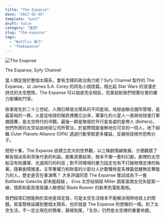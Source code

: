 ```yaml
---
title: "The Expanse"
date: "2017-02-05"
template: "post"
draft: false
category: "遙控"
slug: "the-expanse"
tags:
  - "Netflix 推介"
  - "TheExpanse"
---
```


![The Exapnse](media/57e97-18hdevtppr9nzvmbqn5gaca.jpeg)

The Expanse, Syfy Channel

當人類定居於整個太陽系，會有怎樣的政治角力呢？Syfy Channel 製作的 The Expanse，以 James S.A. Corey 的同名小說改篇。相比起 Star Wars 的浪漫史詩式的太空歷險，The Expanse 可以說是完全相反，完美投射我們現實社會的權力架構和鬥爭。

故事發生於二十三世紀，人類已移居太陽系的不同星球。地球由聯合國所管理，是最富裕的一群。火星從地球的殖民裡獨立出來，軍事化的火星人一直與地球進行軍備競賽，是太空時代的冷戰。最後一群是聚居於外行星各處的星帶人 (Belters)，他們所居的太空站由地球公司所管治，於星際間是毫無地位可言的一班人，地下組織 Outer Planets Alliance (OPA) 透過行動爭取更多權益，反被地球視作恐怖分子。

短短十集，The Expanse 欲建立宏大的世界觀，以三條劇情線推展，方便觀眾了解各個派系和背後代表的利益。劇集真實起來，根本不像一套科幻劇，劇裡的太空船沒有防護罩、光速飛行的科技；對不同環境的重力設定也有不打破物理定律的執著。隨著劇情推進，主宰著權力和財富的少部分人計劃犧牲星系裡最低層無反擊能力的人，歷史是否在重演嗎？ 大多評論同意 The Expanse 嘗試成為下一套 Battlestar Galactia 卻未能超越 。 Eros 太空站偵探 Miller 調查富商女兒失蹤案一線，情節和氣氛很易讓人聯想起 Blade Runner 的新黑色電影風格。

我們經常幻想能夠於其他星球定居，可是太空生活根本不能解決現時地球上的問題。貧富懸殊延續到整個太陽系，也許就是 The Expanse 所想像的一樣。到了太空生活，不一定比現在的簡單，歸根到尾，「生存」仍然是太空裡的重要命題。
